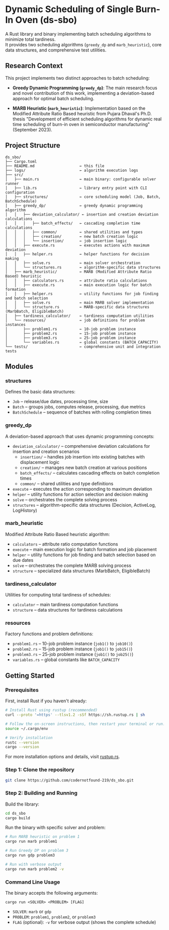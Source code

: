 # Dynamic Scheduling of Single Burn-In Oven (ds-sbo)

A Rust library and binary implementing batch scheduling algorithms to minimize total tardiness.  
It provides two scheduling algorithms (`greedy_dp` and `marb_heuristic`), core data structures, and comprehensive test utilities.

## Research Context

This project implements two distinct approaches to batch scheduling:

- **Greedy Dynamic Programming (`greedy_dp`)**: The main research focus and novel contribution of this work, implementing a deviation-based approach for optimal batch scheduling.

- **MARB Heuristic (`marb_heuristic`)**: Implementation based on the Modified Attribute Ratio Based heuristic from Pujara Dhaval's Ph.D. thesis "Development of efficient scheduling algorithms for dynamic real time scheduling of burn-in oven in semiconductor manufacturing" (September 2023).

## Project Structure

```text
ds_sbo/
├── Cargo.toml
├── README.md                    ← this file
├── logs/                        ← algorithm execution logs
├── src/
│   ├── main.rs                  ← main binary: configurable solver runner
│   ├── lib.rs                   ← library entry point with CLI configuration
│   ├── structures/              ← core scheduling model (Job, Batch, BatchSchedule)
│   ├── greedy_dp/               ← greedy dynamic programming algorithm
│   │   ├── deviation_calculator/ ← insertion and creation deviation calculations
│   │   │   ├── batch_effects/   ← cascading completion time calculations
│   │   │   ├── common/          ← shared utilities and types
│   │   │   ├── creation/        ← new batch creation logic
│   │   │   └── insertion/       ← job insertion logic
│   │   ├── execute.rs           ← executes actions with maximum deviation
│   │   ├── helper.rs            ← helper functions for decision making
│   │   ├── solve.rs             ← main solver orchestration
│   │   └── structures.rs        ← algorithm-specific data structures
│   ├── marb_heuristic/          ← MARB (Modified Attribute Ratio Based) heuristic
│   │   ├── calculators.rs       ← attribute ratio calculations
│   │   ├── execute.rs           ← main execution logic for batch formation
│   │   ├── helper.rs            ← utility functions for job finding and batch selection
│   │   ├── solve.rs             ← main MARB solver implementation
│   │   └── structure.rs         ← MARB-specific data structures (MarbBatch, EligibleBatch)
│   ├── tardiness_calculator/    ← tardiness computation utilities
│   └── resources/               ← job definitions for problem instances
│       ├── problem1.rs          ← 10-job problem instance
│       ├── problem2.rs          ← 15-job problem instance
│       ├── problem3.rs          ← 25-job problem instance
│       └── variables.rs         ← global constants (BATCH_CAPACITY)
└── tests/                       ← comprehensive unit and integration tests
```

## Modules

### structures

Defines the basic data structures:

- `Job` – release/due dates, processing time, size  
- `Batch` – groups jobs, computes release, processing, due metrics  
- `BatchSchedule` – sequence of batches with rolling completion times  

### greedy_dp

A deviation-based approach that uses dynamic programming concepts:

- `deviation_calculator/` – comprehensive deviation calculations for insertion and creation scenarios
  - `insertion/` – handles job insertion into existing batches with displacement logic
  - `creation/` – manages new batch creation at various positions
  - `batch_effects/` – calculates cascading effects on batch completion times
  - `common/` – shared utilities and type definitions
- `execute` – executes the action corresponding to maximum deviation
- `helper` – utility functions for action selection and decision making
- `solve` – orchestrates the complete solving process
- `structures` – algorithm-specific data structures (Decision, ActiveLog, LogHistory)

### marb_heuristic

Modified Attribute Ratio Based heuristic algorithm:

- `calculators` – attribute ratio computation functions
- `execute` – main execution logic for batch formation and job placement
- `helper` – utility functions for job finding and batch selection based on due dates
- `solve` – orchestrates the complete MARB solving process
- `structure` – specialized data structures (MarbBatch, EligibleBatch)

### tardiness_calculator

Utilities for computing total tardiness of schedules:

- `calculator` – main tardiness computation functions
- `structure` – data structures for tardiness calculations

### resources

Factory functions and problem definitions:

- `problem1.rs` – 10-job problem instance (`job1()` to `job10()`)
- `problem2.rs` – 15-job problem instance (`job1()` to `job15()`)
- `problem3.rs` – 25-job problem instance (`job1()` to `job25()`)
- `variables.rs` – global constants like `BATCH_CAPACITY`

## Getting Started

### Prerequisites

First, install Rust if you haven't already:

```bash
# Install Rust using rustup (recommended)
curl --proto '=https' --tlsv1.2 -sSf https://sh.rustup.rs | sh

# Follow the on-screen instructions, then restart your terminal or run:
source ~/.cargo/env

# Verify installation
rustc --version
cargo --version
```

For more installation options and details, visit [rustup.rs](https://rustup.rs/).

### Step 1: Clone the repository

```bash
git clone https://github.com/codernotfound-219/ds_sbo.git
```

### Step 2: Building and Running

Build the library:

```bash
cd ds_sbo
cargo build
```

Run the binary with specific solver and problem:

```bash
# Run MARB heuristic on problem 1
cargo run marb problem1

# Run Greedy DP on problem 3
cargo run gdp problem3

# Run with verbose output
cargo run marb problem2 -v
```

### Command Line Usage

The binary accepts the following arguments:

```text
cargo run <SOLVER> <PROBLEM> [FLAG]
```

- `SOLVER`: `marb` or `gdp`
- `PROBLEM`: `problem1`, `problem2`, or `problem3`
- `FLAG` (optional): `-v` for verbose output (shows the complete schedule)
